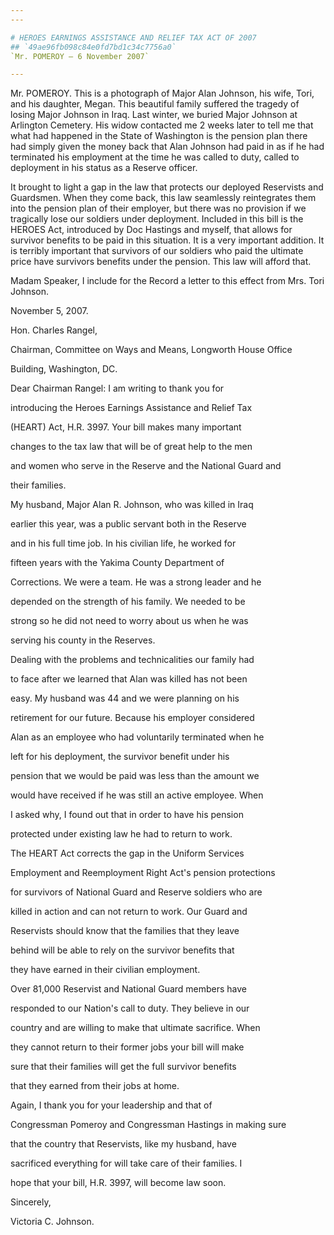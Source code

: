 ```yaml
---
---

# HEROES EARNINGS ASSISTANCE AND RELIEF TAX ACT OF 2007
## `49ae96fb098c84e0fd7bd1c34c7756a0`
`Mr. POMEROY — 6 November 2007`

---
```



Mr. POMEROY. This is a photograph of Major Alan Johnson, his wife, 
Tori, and his daughter, Megan. This beautiful family suffered the 
tragedy of losing Major Johnson in Iraq. Last winter, we buried Major 
Johnson at Arlington Cemetery. His widow contacted me 2 weeks later to 
tell me that what had happened in the State of Washington is the 
pension plan there had simply given the money back that Alan Johnson 
had paid in as if he had terminated his employment at the time he was 
called to duty, called to deployment in his status as a Reserve 
officer.

It brought to light a gap in the law that protects our deployed 
Reservists and Guardsmen. When they come back, this law seamlessly 
reintegrates them into the pension plan of their employer, but there 
was no provision if we tragically lose our soldiers under deployment. 
Included in this bill is the HEROES Act, introduced by Doc Hastings and 
myself, that allows for survivor benefits to be paid in this situation. 
It is a very important addition. It is terribly important that 
survivors of our soldiers who paid the ultimate price have survivors 
benefits under the pension. This law will afford that.

Madam Speaker, I include for the Record a letter to this effect from 
Mrs. Tori Johnson.

























 November 5, 2007.


 Hon. Charles Rangel,


 Chairman, Committee on Ways and Means, Longworth House Office 




 Building, Washington, DC.



 Dear Chairman Rangel: I am writing to thank you for 


 introducing the Heroes Earnings Assistance and Relief Tax 


 (HEART) Act, H.R. 3997. Your bill makes many important 


 changes to the tax law that will be of great help to the men 


 and women who serve in the Reserve and the National Guard and 


 their families.



 My husband, Major Alan R. Johnson, who was killed in Iraq 


 earlier this year, was a public servant both in the Reserve 


 and in his full time job. In his civilian life, he worked for 


 fifteen years with the Yakima County Department of 


 Corrections. We were a team. He was a strong leader and he 


 depended on the strength of his family. We needed to be 


 strong so he did not need to worry about us when he was 


 serving his county in the Reserves.



 Dealing with the problems and technicalities our family had 


 to face after we learned that Alan was killed has not been 


 easy. My husband was 44 and we were planning on his 


 retirement for our future. Because his employer considered 


 Alan as an employee who had voluntarily terminated when he 


 left for his deployment, the survivor benefit under his 


 pension that we would be paid was less than the amount we 


 would have received if he was still an active employee. When 


 I asked why, I found out that in order to have his pension 


 protected under existing law he had to return to work.



 The HEART Act corrects the gap in the Uniform Services 


 Employment and Reemployment Right Act's pension protections 


 for survivors of National Guard and Reserve soldiers who are 


 killed in action and can not return to work. Our Guard and 


 Reservists should know that the families that they leave 


 behind will be able to rely on the survivor benefits that 


 they have earned in their civilian employment.



 Over 81,000 Reservist and National Guard members have 


 responded to our Nation's call to duty. They believe in our 


 country and are willing to make that ultimate sacrifice. When 


 they cannot return to their former jobs your bill will make 


 sure that their families will get the full survivor benefits 


 that they earned from their jobs at home.



 Again, I thank you for your leadership and that of 


 Congressman Pomeroy and Congressman Hastings in making sure 


 that the country that Reservists, like my husband, have 


 sacrificed everything for will take care of their families. I 


 hope that your bill, H.R. 3997, will become law soon.





 Sincerely,























Victoria C. Johnson.
